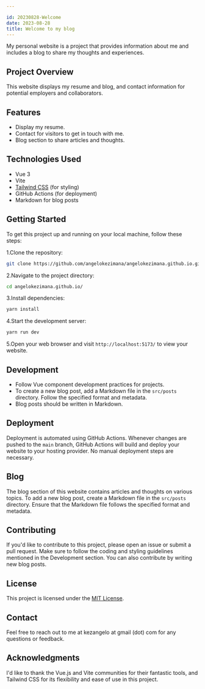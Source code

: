 ```yaml
---

id: 20230828-Welcome
date: 2023-08-28
title: Welcome to my blog
---
```


My personal website is a project that provides information about me and includes a blog to share my thoughts and experiences.

## Project Overview

This website displays my resume and blog, and contact information for potential employers and collaborators.

## Features

- Display my resume.
- Contact for visitors to get in touch with me.
- Blog section to share articles and thoughts.

## Technologies Used

- Vue 3
- Vite
- [Tailwind CSS](https://tailwindcss.com) (for styling)
- GitHub Actions (for deployment)
- Markdown for blog posts

## Getting Started

To get this project up and running on your local machine, follow these steps:

1.Clone the repository:

```bash
git clone https://github.com/angelokezimana/angelokezimana.github.io.git
```

2.Navigate to the project directory:

```bash
cd angelokezimana.github.io/
```

3.Install dependencies:

```bash
yarn install
```

4.Start the development server:

```bash
yarn run dev
```

5.Open your web browser and visit `http://localhost:5173/` to view your website.

## Development

- Follow Vue component development practices for projects.
- To create a new blog post, add a Markdown file in the `src/posts` directory. Follow the specified format and metadata.
- Blog posts should be written in Markdown.

## Deployment

Deployment is automated using GitHub Actions. Whenever changes are pushed to the `main` branch, GitHub Actions will build and deploy your website to your hosting provider. No manual deployment steps are necessary.

## Blog

The blog section of this website contains articles and thoughts on various topics. To add a new blog post, create a Markdown file in the `src/posts` directory. Ensure that the Markdown file follows the specified format and metadata.

## Contributing

If you'd like to contribute to this project, please open an issue or submit a pull request. Make sure to follow the coding and styling guidelines mentioned in the Development section. You can also contribute by writing new blog posts.

## License

This project is licensed under the [MIT License](https://raw.githubusercontent.com/angelokezimana/angelokezimana.github.io/main/LICENSE).

## Contact

Feel free to reach out to me at kezangelo at gmail (dot) com for any questions or feedback.

## Acknowledgments

I'd like to thank the Vue.js and Vite communities for their fantastic tools, and Tailwind CSS for its flexibility and ease of use in this project.
